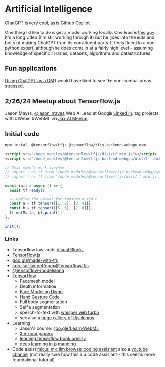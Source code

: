 # Artificial Intelligence

ChatGPT is very cool, as is Github Copilot.

One thing I'd like to do is get a model working locally.
One lead is [this guy](https://www.youtube.com/watch?v=kCc8FmEb1nY). It's a long video (I'm still working through it) but he goes into the nuts and bolts of making ChatGPT from its constituent parts. It feels fluent to a non-python expert, although he does come in at a fairly high level - assuming knowledge of specific libraries, datasets, algorithms and datastructures.

## Fun applications

[Using ChatGPT as a DM](https://obie.medium.com/my-kids-and-i-just-played-d-d-with-chatgpt4-as-the-dm-43258e72b2c6) I would have liked to see the non-combat areas stressed.

## 2/26/24 Meetup about Tensorflow.js
Jason Mayes, [@jason_mayes](https://twitter.com/jason_mayes) Web AI Lead at Google
[Linked In](linkedin.com/in/WebAI).
tag projects with #WebAI #WebML
via [Jax AI Meetup](https://www.meetup.com/jax-ai/events/298932620)

## Initial code
```bash
npm install @tensorflow/tfjs @tensorflow/tfjs-backend-webgpu esm
```
```html
<script src="/node_modules/@tensorflow/tfjs/dist/tf.min.js"></script>
<script src="/node_modules/@tensorflow/tfjs-backend-webgpu/dist/tf-backend-webgpu.min.js"></script>
```
```js
// This didn't work somehow
// import * as tf from '/node_modules/@tensorflow/tfjs-backend-webgpu/dist/tf-backend-webgpu.min.js';
// import * as tf from '/node_modules/@tensorflow/tfjs/dist/tf.min.js';

const init = async () => {
  await tf.ready();

  // Define the values for tensors a and b
  const a = tf.tensor([[1, 2], [3, 4]]);
  const b = tf.tensor([[5, 6], [7, 8]]);
  tf.matMul(a, b).print();
};

init();
```

### Links
- Tensorflow low-code [Visual Blocks](https://visualblocks.withgoogle.com/#/demo)
- [TensorFlow.js](https://www.tensorflow.org/js)
- [goo.gle/made-with-tfs](https://goo.gle/made-with-tfs)
- [cdn.jsdelivr.net/npm/@tensorflow/tfjs](https://cdn.jsdelivr.net/npm/@tensorflow/tfjs)
- [@tensorflow-models/qna](https://github.com/tensorflow/tfjs-models/tree/master/qna)
- [TensorFlow](https://www.tensorflow.org/)
    - Facemesh model
    - Depth information
    - [Face Modeling Demo](https://storage.googleapis.com/tfjs-models/demos/face-landmarks-detection/index.html?model=mediapipe_face_mesh)
    - [Hand Gesture Code](https://github.com/tensorflow/tfjs-models/tree/master/hand-pose-detection)
    - Full body segmentation
    - Selfie segmentation
    - speech-to-text with [whisper web turbo](https://github.com/FL33TW00D/whisper-turbo?tab=readme-ov-file)
    - see also a [huge gallery of tfjs demos](https://github.com/tensorflow/tfjs/blob/master/GALLERY.md)
- Learning
  - Jason's course: [goo.gle/Learn-WebML](https://goo.gle/Learn-WebML)
  - [2 minute papers](https://www.youtube.com/@TwoMinutePapers)
  - [learning tenserflow book oreilley](https://www.oreilly.com/library/view/learning-tensorflowjs/9781492090786/)
  - [deep learning in js manning](https://www.manning.com/books/deep-learning-with-javascript)
 - Code assist
  [mlc.ai mlc llm browser coding assistant](https://mlc.ai/) also a [youtube channel](https://www.youtube.com/@mlc-ai2867) (not really sure how this is a code assistant - this seems more foundational tutorial)
